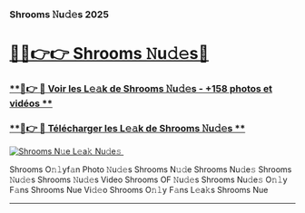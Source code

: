 ### Shrooms 𝙽u𝚍𝚎s 2025  

# <h1><a href="(https://rebrand.ly/accesvip">🔗🔗👉👉 Shrooms 𝙽u𝚍𝚎s🔗</a></h1>

### [ **🔗👉 🔴 Voir les L𝚎𝚊k de Shrooms 𝙽u𝚍𝚎s - +158 photos et vidéos **](https://rebrand.ly/accesvip)
### [ **🔗👉 🔴 Télécharger les L𝚎𝚊k de Shrooms 𝙽u𝚍𝚎s **](https://rebrand.ly/accesvip)  

[![Shrooms N𝚞e L𝚎a𝚔 Nu𝚍e𝚜 ](https://i.imgur.com/0qMVB7G.gif)](https://rebrand.ly/accesvip)  

Shrooms O𝚗𝚕yf𝚊n Photo 𝙽u𝚍𝚎s
Shrooms N𝚞𝚍e
Shrooms Nu𝚍e𝚜
Shrooms 𝙽u𝚍𝚎s
Shrooms 𝙽u𝚍𝚎s Video
Shrooms OF 𝙽u𝚍𝚎s
Shrooms Nu𝚍e𝚜 O𝚗𝚕y F𝚊ns
Shrooms Nue Vi𝚍𝚎o
Shrooms O𝚗𝚕y F𝚊ns L𝚎a𝚔s
Shrooms Nue

___  

